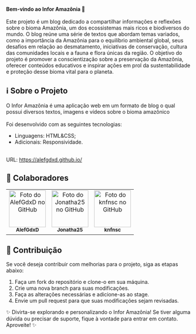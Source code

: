 <b>Bem-vindo ao Infor Amazônia 🌱</b> <br> <br>
Este projeto é um blog dedicado a compartilhar informações e reflexões sobre o bioma Amazônia, um dos ecossistemas mais ricos e biodiversos do mundo. O blog reúne uma série de textos que abordam temas variados, como a importância da Amazônia para o equilíbrio ambiental global, seus desafios em relação ao desmatamento, iniciativas de conservação, cultura das comunidades locais e a fauna e flora únicas da região. O objetivo do projeto é promover a conscientização sobre a preservação da Amazônia, oferecer conteúdos educativos e inspirar ações em prol da sustentabilidade e proteção desse bioma vital para o planeta.

## ℹ️ Sobre o Projeto
O Infor Amazônia é uma aplicação web em um formato de blog o qual possui diversos textos, imagens e vídeos sobre o bioma amazônico <br> <br>Foi desenvolvido com as seguintes tecnologias:
<ul>
  <li>Linguagens: HTML&CSS;</li>
  <li>Adicionais: Responsividade.</li>
</ul>
<br>
URL: <a href='https://alefgdxd.github.io/'>https://alefgdxd.github.io/</a>

## 🤝 Colaboradores
<table>
  <tr>
    <td align="center">
      <a href="https://github.com/AlefGdxD" title="defina o título do link">
        <img src="https://avatars.githubusercontent.com/u/69816929?v=4" width="100px;" alt="Foto do AlefGdxD no GitHub"/><br>
        <sub>
          <b>AlefGdxD</b>
        </sub>
      </a>
    </td>
      <td align="center">
      <a href="https://github.com/Jonatha25" title="defina o título do link">
        <img src="https://avatars.githubusercontent.com/u/206867208?v=4" width="100px;" alt="Foto do Jonatha25 no GitHub"/><br>
        <sub>
          <b>Jonatha25</b>
        </sub>
      </a>
    </td>
      <td align="center">
      <a href="https://github.com/knfnsc" title="defina o título do link">
        <img src="https://avatars.githubusercontent.com/u/140078830?v=4" width="100px;" alt="Foto do knfnsc no GitHub"/><br>
        <sub>
          <b>knfnsc</b>
        </sub>
      </a>
    </td>
  </tr>
</table>

## 📝 Contribuição
Se você deseja contribuir com melhorias para o projeto, siga as etapas abaixo:
<ol>
  <li>Faça um fork do repositório e clone-o em sua máquina.</li>
  <li>Crie uma nova branch para suas modificações.</li>
  <li>Faça as alterações necessárias e adicione-as ao stage.</li>
  <li>Envie um pull request para que suas modificações sejam revisadas.</li>
</ol>

✨ Divirta-se explorando e personalizando o Infor Amazônia! Se tiver alguma dúvida ou precisar de suporte, fique à vontade para entrar em contato. Aproveite! ✨
